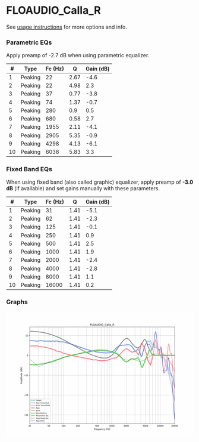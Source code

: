 # FLOAUDIO_Calla_R
See [usage instructions](https://github.com/jaakkopasanen/AutoEq#usage) for more options and info.

### Parametric EQs
Apply preamp of -2.7 dB when using parametric equalizer.

|   # | Type    |   Fc (Hz) |    Q |   Gain (dB) |
|-----|---------|-----------|------|-------------|
|   1 | Peaking |        22 | 2.67 |        -4.6 |
|   2 | Peaking |        22 | 4.98 |         2.3 |
|   3 | Peaking |        37 | 0.77 |        -3.8 |
|   4 | Peaking |        74 | 1.37 |        -0.7 |
|   5 | Peaking |       280 | 0.9  |         0.5 |
|   6 | Peaking |       680 | 0.58 |         2.7 |
|   7 | Peaking |      1955 | 2.11 |        -4.1 |
|   8 | Peaking |      2905 | 5.35 |        -0.9 |
|   9 | Peaking |      4298 | 4.13 |        -6.1 |
|  10 | Peaking |      6038 | 5.83 |         3.3 |

### Fixed Band EQs
When using fixed band (also called graphic) equalizer, apply preamp of **-3.0 dB** (if available) and set gains manually with these parameters.

|   # | Type    |   Fc (Hz) |    Q |   Gain (dB) |
|-----|---------|-----------|------|-------------|
|   1 | Peaking |        31 | 1.41 |        -5.1 |
|   2 | Peaking |        62 | 1.41 |        -2.3 |
|   3 | Peaking |       125 | 1.41 |        -0.1 |
|   4 | Peaking |       250 | 1.41 |         0.9 |
|   5 | Peaking |       500 | 1.41 |         2.5 |
|   6 | Peaking |      1000 | 1.41 |         1.9 |
|   7 | Peaking |      2000 | 1.41 |        -2.4 |
|   8 | Peaking |      4000 | 1.41 |        -2.8 |
|   9 | Peaking |      8000 | 1.41 |         1.1 |
|  10 | Peaking |     16000 | 1.41 |         0.2 |

### Graphs
![](./FLOAUDIO_Calla_R.png)
